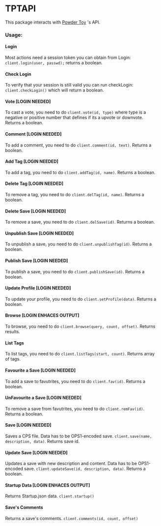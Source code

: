 # TPTAPI
This package interacts with [Powder Toy](powdertoy.co.uk) 's API.

### Usage:

#### Login
Most actions need a session token you can obtain from Login: `client.login(user, passwd);` returns a boolean.

#### Check Login
To verify that your session is still valid you can run checkLogin:  `client.checkLogin()` which will return a boolean.

#### Vote [LOGIN NEEDED]
To cast a vote, you need to do `client.vote(id, type)` where type is a negative or positive number that defines if its a upvote or downvote. Returns a boolean.

#### Comment [LOGIN NEEDED]
To add a comment, you need to do `client.comment(id, text)`. Returns a boolean.

#### Add Tag [LOGIN NEEDED]
To add a tag, you need to do `client.addTag(id, name)`. Returns a boolean.

#### Delete Tag [LOGIN NEEDED]
To remove a tag, you need to do `client.delTag(id, name)`. Returns a boolean.

#### Delete Save [LOGIN NEEDED]
To remove a save, you need to do `client.delSave(id)`. Returns a boolean.

#### Unpublish Save [LOGIN NEEDED]
To unpublish a save, you need to do `client.unpublishTag(id)`. Returns a boolean.

#### Publish Save [LOGIN NEEDED]
To publish a save, you need to do `client.publishSave(id)`. Returns a boolean.

#### Update Profile [LOGIN NEEDED]
To update your profile, you need to do `client.setProfile(data)`. Returns a boolean.

#### Browse [LOGIN ENHACES OUTPUT]
To browse, you need to do `client.browse(query, count, offset)`. Returns results.

#### List Tags
To list tags, you need to do `client.listTags(start, count)`.
Returns array of tags.

#### Favourite a Save [LOGIN NEEDED]
To add a save to favutrites, you need to do `client.fav(id)`. Returns a boolean.

#### UnFavourite a Save [LOGIN NEEDED]
To remove a save from favutrites, you need to do `client.remFav(id)`. Returns a boolean.

#### Save [LOGIN NEEDED]
Saves a CPS file. Data has to be OPS1-encoded save.
`client.save(name, description, data)`. Returns save id.

#### Update Save [LOGIN NEEDED]
Updates a save with new description and content. Data has to be OPS1-encoded save.
`client.updateSave(id, description, data)`. Returns a boolean.

#### Startup Data [LOGIN ENHACES OUTPUT]
Returns Startup.json data. `client.startup()`

#### Save's Comments
Returns a save's comments. `client.comments(id, count, offset)`
